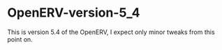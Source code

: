 # OpenERV-version-5_4
This is version 5.4 of the OpenERV, I expect only minor tweaks from this point on.
